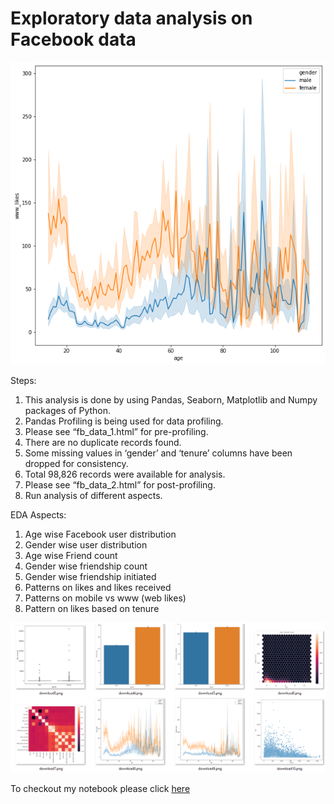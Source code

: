 # Exploratory data analysis on Facebook data
![enter image description here](https://github.com/samsharm/EDA-Project-Facebook-Data/blob/main/download8.png?raw=true)


Steps:
1. This analysis is done by using Pandas, Seaborn, Matplotlib and Numpy packages of Python.
2. Pandas Profiling is being used for data profiling.
3. Please see “fb_data_1.html” for pre-profiling.
4. There are no duplicate records found.
5. Some missing values in ‘gender’ and ‘tenure’ columns have been dropped for consistency.
6. Total 98,826 records were available for analysis.
7. Please see “fb_data_2.html” for post-profiling.
8. Run analysis of different aspects.


EDA Aspects:
1. Age wise Facebook user distribution
2. Gender wise user distribution
3. Age wise Friend count
4. Gender wise friendship count
5. Gender wise friendship initiated
6. Patterns on likes and likes received
7. Patterns on mobile vs www (web likes)
8. Pattern on likes based on tenure

![enter image description here](https://github.com/samsharm/EDA-Project-Facebook-Data/blob/main/Capture.PNG?raw=true)

To checkout my notebook  please click [here](https://github.com/samsharm/EDA-Project-Facebook-Data/blob/main/EDAProject-samtasharma%20%282%29.ipynb)
